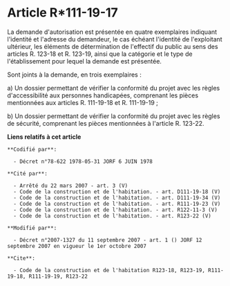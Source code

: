 # Article R*111-19-17

La demande d'autorisation est présentée en quatre exemplaires indiquant l'identité et l'adresse du demandeur, le cas échéant
l'identité de l'exploitant ultérieur, les éléments de détermination de l'effectif du public au sens des articles R. 123-18 et
R. 123-19, ainsi que la catégorie et le type de l'établissement pour lequel la demande est présentée.

Sont joints à la demande, en trois exemplaires :

a) Un dossier permettant de vérifier la conformité du projet avec les règles d'accessibilité aux personnes handicapées,
comprenant les pièces mentionnées aux articles R. 111-19-18 et R. 111-19-19 ;

b) Un dossier permettant de vérifier la conformité du projet avec les règles de sécurité, comprenant les pièces mentionnées à
l'article R. 123-22.

**Liens relatifs à cet article**

	**Codifié par**:

	  - Décret n°78-622 1978-05-31 JORF 6 JUIN 1978

	**Cité par**:

	  - Arrêté du 22 mars 2007 - art. 3 (V)
	  - Code de la construction et de l'habitation. - art. D111-19-18 (V)
	  - Code de la construction et de l'habitation. - art. D111-19-34 (V)
	  - Code de la construction et de l'habitation. - art. R111-19-23 (V)
	  - Code de la construction et de l'habitation. - art. R122-11-3 (V)
	  - Code de la construction et de l'habitation. - art. R123-22 (V)

	**Modifié par**:

	  - Décret n°2007-1327 du 11 septembre 2007 - art. 1 () JORF 12 septembre 2007 en vigueur le 1er octobre 2007

	**Cite**:

	  - Code de la construction et de l'habitation R123-18, R123-19, R111-19-18, R111-19-19, R123-22
